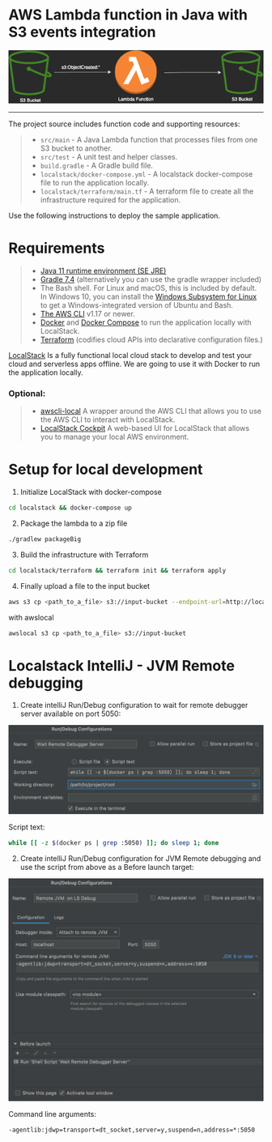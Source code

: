 # AWS Lambda function in Java with S3 events integration

![Architecture](docs/images/s3-lambda-s3.png)

---

The project source includes function code and supporting resources:

> - `src/main` - A Java Lambda function that processes files from one S3 bucket to another.
> - `src/test` - A unit test and helper classes.
> - `build.gradle` - A Gradle build file.
> - `localstack/docker-compose.yml` - A localstack docker-compose file to run the application locally.
> - `localstack/terraform/main.tf` - A terraform file to create all the infrastructure required for the application.

Use the following instructions to deploy the sample application.

# Requirements

>
> - [Java 11 runtime environment (SE JRE)](https://www.oracle.com/java/technologies/javase-downloads.html)
> - [Gradle 7.4](https://gradle.org/releases/) (alternatively you can use the gradle wrapper included)
> - The Bash shell. For Linux and macOS, this is included by default. In Windows 10, you can install the [Windows Subsystem for Linux](https://docs.microsoft.com/en-us/windows/wsl/install-win10) to get a Windows-integrated version of Ubuntu and Bash.
> - [The AWS CLI](https://docs.aws.amazon.com/cli/latest/userguide/cli-chap-install.html) v1.17 or newer.
> - [Docker](https://docs.docker.com/get-docker/) and [Docker Compose](https://docs.docker.com/compose/install/) to run the application locally with LocalStack.
> - [Terraform](https://www.terraform.io/downloads) (codifies cloud APIs into declarative configuration files.)
 
[LocalStack](https://localstack.cloud/) Is a fully functional local cloud stack to develop and test your cloud and serverless apps offline.
We are going to use it with Docker to run the application locally.

### Optional:
> - [awscli-local](https://github.com/localstack/awscli-local) A wrapper around the AWS CLI that allows you to use the AWS CLI to interact with LocalStack.
> - [LocalStack Cockpit](https://localstack.cloud/products/cockpit/) A web-based UI for LocalStack that allows you to manage your local AWS environment.

# Setup for local development

1. Initialize LocalStack with docker-compose

```bash
cd localstack && docker-compose up
```

2. Package the lambda to a zip file

```bash
./gradlew packageBig
```

3. Build the infrastructure with Terraform

```bash
cd localstack/terraform && terraform init && terraform apply
```

4. Finally upload a file to the input bucket

```bash
aws s3 cp <path_to_a_file> s3://input-bucket --endpoint-url=http://localhost:4566
```
with awslocal
```bash
awslocal s3 cp <path_to_a_file> s3://input-bucket
```

# Localstack IntelliJ - JVM Remote debugging

1. Create intelliJ Run/Debug configuration to wait for remote debugger server available on port 5050:

![Wait Remote Debugger Server](docs/images/wait-remote-debugger-server.png)

Script text:

```bash
while [[ -z $(docker ps | grep :5050) ]]; do sleep 1; done
```

2. Create intelliJ Run/Debug configuration for JVM Remote debugging and use the script from above as a Before launch target:

![Remote Debug JVM](docs/images/remote-debug-jvm.png)

Command line arguments:

```bash
-agentlib:jdwp=transport=dt_socket,server=y,suspend=n,address=*:5050
```



